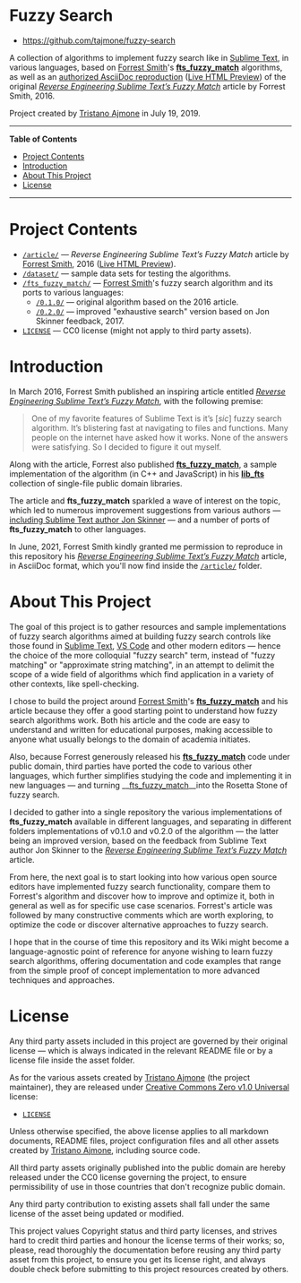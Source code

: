 # Fuzzy Search

- https://github.com/tajmone/fuzzy-search

A collection of algorithms to implement fuzzy search like in [Sublime Text], in various languages, based on [Forrest Smith]'s __[fts_fuzzy_match]__ algorithms, as well as an [authorized AsciiDoc reproduction] ([Live HTML Preview]) of the original
_[Reverse Engineering Sublime Text’s Fuzzy Match]_ article by Forrest Smith, 2016.

Project created by [Tristano Ajmone] in July 19, 2019.

-----

**Table of Contents**

<!-- MarkdownTOC autolink="true" bracket="round" autoanchor="false" lowercase="only_ascii" uri_encoding="true" levels="1,2,3" -->

- [Project Contents](#project-contents)
- [Introduction](#introduction)
- [About This Project](#about-this-project)
- [License](#license)

<!-- /MarkdownTOC -->

-----

# Project Contents

- [`/article/`](./article/) — _Reverse Engineering Sublime Text’s Fuzzy Match_ article by [Forrest Smith], 2016 ([Live HTML Preview]).
- [`/dataset/`](./dataset/) — sample data sets for testing the algorithms.
- [`/fts_fuzzy_match/`](./fts_fuzzy_match/) — [Forrest Smith]'s fuzzy search algorithm and its ports to various languages:
    + [`/0.1.0/`](./fts_fuzzy_match/0.1.0/) — original algorithm based on the 2016 article.
    + [`/0.2.0/`](./fts_fuzzy_match/0.2.0/) — improved "exhaustive search" version based on Jon Skinner feedback, 2017.
- [`LICENSE`][LICENSE] — CC0 license (might not apply to third party assets).

# Introduction

In March 2016, Forrest Smith published an inspiring article entitled _[Reverse Engineering Sublime Text’s Fuzzy Match]_, with the following premise:

> One of my favorite features of Sublime Text is it’s [_sic_] fuzzy search algorithm. It’s blistering fast at navigating to files and functions. Many people on the internet have asked how it works. None of the answers were satisfying. So I decided to figure it out myself.

Along with the article, Forrest also published __[fts_fuzzy_match]__, a sample implementation of the algorithm (in C++ and JavaScript) in his __[lib_fts]__ collection of single-file public domain libraries.

The article and __fts_fuzzy_match__ sparkled a wave of interest on the topic, which led to numerous improvement suggestions from various authors — [including Sublime Text author Jon Skinner] — and a number of ports of __fts_fuzzy_match__ to other languages.

In June, 2021, Forrest Smith kindly granted me permission to reproduce in this repository his _[Reverse Engineering Sublime Text’s Fuzzy Match]_ article, in AsciiDoc format, which you'll now find inside the [`/article/`](./article/) folder.

# About This Project

The goal of this project is to gather resources and sample implementations of fuzzy search algorithms aimed at building fuzzy search controls like those found in [Sublime Text], [VS Code] and other modern editors — hence the choice of the more colloquial "fuzzy search" term, instead of "fuzzy matching" or "approximate string matching", in an attempt to delimit the scope of a wide field of algorithms which find application in a variety of other contexts, like spell-checking.

I chose to build the project around [Forrest Smith]'s __[fts_fuzzy_match]__ and his article because they offer a good starting point to understand how fuzzy search algorithms work.
Both his article and the code are easy to understand and written for educational purposes, making accessible to anyone what usually belongs to the domain of academia initiates.

Also, because Forrest generously released his __[fts_fuzzy_match]__ code under public domain, third parties have ported the code to various other languages, which further simplifies studying the code and implementing it in new languages — and turning __[fts_fuzzy_match]__into the Rosetta Stone of fuzzy search.

I decided to gather into a single repository the various implementations of __fts_fuzzy_match__ available in different languages, and separating in different folders implementations of v0.1.0 and v0.2.0 of the algorithm — the latter being an improved version, based on the feedback from Sublime Text author Jon Skinner to the _[Reverse Engineering Sublime Text’s Fuzzy Match]_ article.

From here, the next goal is to start looking into how various open source editors have implemented fuzzy search functionality, compare them to Forrest's algorithm and discover how to improve and optimize it, both in general as well as for specific use case scenarios.
Forrest's article was followed by many constructive comments which are worth exploring, to optimize the code or discover alternative approaches to fuzzy search.

I hope that in the course of time this repository and its Wiki might become a language-agnostic point of reference for anyone wishing to learn fuzzy search algorithms, offering documentation and code examples that range from the simple proof of concept implementation to more advanced techniques and approaches.

# License

Any third party assets included in this project are governed by their original license — which is always indicated in the relevant README file or by a license file inside the asset folder.

As for the various assets created by [Tristano Ajmone]  (the project maintainer), they are released under [Creative Commons Zero v1.0 Universal] license:

- [`LICENSE`][LICENSE]

Unless otherwise specified, the above license applies to all markdown documents, README files, project configuration files and all other assets created by [Tristano Ajmone], including source code.

All third party assets originally published into the public domain are hereby released under the CC0 license governing the project, to ensure permissibility of use in those countries that don't recognize public domain.

Any third party contribution to existing assets shall fall under the same license of the asset being updated or modified.

This project values Copyright status and third party licenses, and strives hard to credit third parties and honour the license terms of their works; so, please, read thoroughly the documentation before reusing any third party asset from this project, to ensure you get its license right, and always double check before submitting to this project resources created by others.


<!-----------------------------------------------------------------------------
                               REFERENCE LINKS
------------------------------------------------------------------------------>

[including Sublime Text author Jon Skinner]: https://www.reddit.com/r/programming/comments/4cfz8r/reverse_engineering_sublime_texts_fuzzy_match/d1i7unr/ "Read Jon Skinner's feedback on Forrest article, on reddit"
[authorized AsciiDoc reproduction]: ./article/forrest2016.asciidoc "AsciiDoc port of 'Reverse Engineering Sublime Text’s Fuzzy Match' by Forrest Smith, 2016"
[Live HTML Preview]: https://htmlpreview.github.io/?https://github.com/tajmone/fuzzy-search/blob/master/article/forrest2016.html "Live HTML Preview of our reproduction of 'Reverse Engineering Sublime Text’s Fuzzy Match' by Forrest Smith, 2016"

<!-- editors -->

[Sublime Text]: https://www.sublimetext.com/ "Visit Sublime Text website"
[VS Code]: https://code.visualstudio.com/ "Visit Visual Studio Code website"

<!-- libraries -->

[lib_fts]: https://github.com/forrestthewoods/lib_fts
[fts_fuzzy_match]: https://github.com/forrestthewoods/lib_fts

<!-- articles -->

[Reverse Engineering Sublime Text’s Fuzzy Match]: https://www.forrestthewoods.com/blog/reverse_engineering_sublime_texts_fuzzy_match/ "Read Forrest Smith's article"

<!-- people -->

[Forrest Smith]: https://github.com/forrestthewoods "View Forrest Smith's GitHub profile"
[Tristano Ajmone]: https://github.com/tajmone "View Tristano Ajmone's GitHub profile"

<!-- licenses -->

[Creative Commons Zero v1.0 Universal]: https://creativecommons.org/publicdomain/zero/1.0/

<!-- project files -->

[LICENSE]: ./LICENSE "Read the Creative Commons Zero v1.0 Universal license"

<!-- EOF -->

